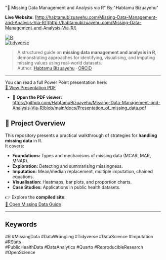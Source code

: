 "📑 Missing Data Management and Analysis via R"
By:"Habtamu Bizuayehu"


**Live Website:** [http://habtamubizuayehu.com/Missing-Data-Management-and-Analysis-Via-R/](http://habtamubizuayehu.com/Missing-Data-Management-and-Analysis-Via-R/)  

[![R](https://img.shields.io/badge/Made%20with-R-blue.svg)](https://www.r-project.org/)  
[![tidyverse](https://img.shields.io/badge/tidyverse-data%20wrangling-green)](https://www.tidyverse.org/)  

> A structured guide on **missing data management and analysis in R**, demonstrating approaches for identifying, visualising, and imputing missing values using real-world datasets.  
> Author: [Habtamu Bizuayehu](https://habtamubizuayehu.com/) · [ORCID](https://orcid.org/0000-0002-1360-4909)  

---
You can read a full Power Point presentation here:  
[📖 View Presentation PDF](docs/Presentation_of_missing_data.pdf)

- 🔗 **Open the PDF viewer:**  
  <https://github.com/HabtamuBizuayehu/Missing-Data-Management-and-Analysis-Via-R/blob/main/docs/Presentation_of_missing_data.pdf>

## 📌 Project Overview  

This repository presents a practical walkthrough of strategies for **handling missing data** in R.  
It covers:  

- **Foundations:** Types and mechanisms of missing data (MCAR, MAR, MNAR).  
- **Exploration:** Detecting and summarising missingness.  
- **Imputation:** Mean/median replacement, multiple imputation, chained equations.  
- **Visualisation:** Heatmaps, bar plots, and proportion charts.  
- **Case Studies:** Applications in public health datasets.  

👉 Explore the **compiled site**:  
[📖 Open Missing Data Guide](http://habtamubizuayehu.com/Missing-Data-Management-and-Analysis-Via-R/)  

---


## Keywords  

#R #MissingData #DataWrangling #Tidyverse #DataScience #Imputation #RStats  
#PublicHealthData #DataAnalytics #Quarto #ReproducibleResearch #OpenScience
